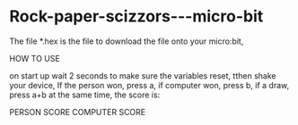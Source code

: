 # Rock-paper-scizzors---micro-bit

The file *.hex is the file to download the file onto your micro:bit,

HOW TO USE

on start up wait 2 seconds to make sure the variables reset,  tthen shake your device, If the person won, press a, if computer won, press b, if a draw, press a+b at the same time, the score is:

PERSON SCORE   COMPUTER SCORE
